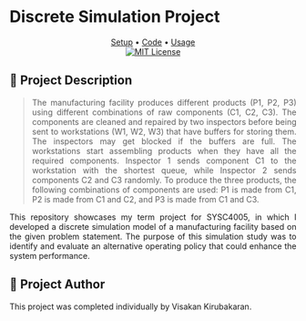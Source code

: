 # Discrete Simulation Project

<p align="center">
    <a href="https://vikiru.github.io/discrete-sim/setup/">Setup</a>
    •
    <a href="https://vikiru.github.io/discrete-sim/input_modeling/">Code</a>
    •
    <a href="https://vikiru.github.io/discrete-sim/usage/">Usage</a>
    <br>
      <a href="https://github.com/vikiru/discrete-sim/blob/main/LICENSE">
        <img src="https://img.shields.io/badge/license-MIT-aqua"  alt="MIT License"/>
      </a>
    </img>
</p>

## 📝 Project Description

<blockquote align="justify">
The manufacturing facility produces different products (P1, P2, P3) using different combinations of raw components (C1, C2, C3). The components are cleaned and repaired by two inspectors before being sent to workstations (W1, W2, W3) that have buffers for storing them. The inspectors may get blocked if the buffers are full. The workstations start assembling products when they have all the required components. Inspector 1 sends component C1 to the workstation with the shortest queue, while Inspector 2 sends components C2 and C3 randomly. To produce the three products, the following combinations of components are used: P1 is made from C1, P2 is made from C1 and C2, and P3 is made from C1 and C3.
</blockquote>

<p align="justify">
This repository showcases my term project for SYSC4005, in which I developed a discrete simulation model of a manufacturing facility based on the given problem statement. The purpose of this simulation study was to identify and evaluate an alternative operating policy that could enhance the system performance.
</p>

## 👥 Project Author

This project was completed individually by Visakan Kirubakaran.
